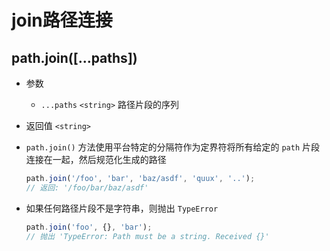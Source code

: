 # join路径连接

## path.join(\[...paths])

+ 参数

  + `...paths` `<string>` 路径片段的序列

+ 返回值 `<string>`

+ `path.join()` 方法使用平台特定的分隔符作为定界符将所有给定的 `path` 片段连接在一起，然后规范化生成的路径

    ```javascript
    path.join('/foo', 'bar', 'baz/asdf', 'quux', '..');
    // 返回: '/foo/bar/baz/asdf'
    ```

+ 如果任何路径片段不是字符串，则抛出 `TypeError`

    ```javascript
    path.join('foo', {}, 'bar');
    // 抛出 'TypeError: Path must be a string. Received {}'
    ```
